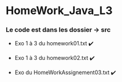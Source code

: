 # HomeWork_Java_L3


### Le code est dans les dossier -> src 

- Exo 1 à 3 du homework01.txt ✔️

- Exo 1 à 3 du homework02.txt ✔️

- Exo du HomeWorkAssignement03.txt ✔️

